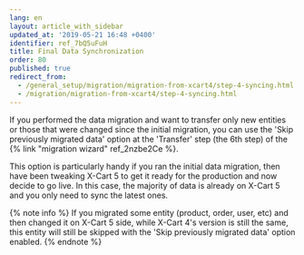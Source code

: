 ```yaml
---
lang: en
layout: article_with_sidebar
updated_at: '2019-05-21 16:48 +0400'
identifier: ref_7bQ5uFuH
title: Final Data Synchronization
order: 80
published: true
redirect_from:
  - /general_setup/migration/migration-from-xcart4/step-4-syncing.html
  - /migration/migration-from-xcart4/step-4-syncing.html
---
```

If you performed the data migration and want to transfer only new entities or those that were changed since the initial migration, you can use the 'Skip previously migrated data' option at the 'Transfer' step (the 6th step) of the {% link "migration wizard" ref_2nzbe2Ce %}.

This option is particularly handy if you ran the initial data migration, then have been tweaking X-Cart 5 to get it ready for the production and now decide to go live. In this case, the majority of data is already on X-Cart 5 and you only need to sync the latest ones.

{% note info %}
If you migrated some entity (product, order, user, etc) and then changed it on X-Cart 5 side, while X-Cart 4's version is still the same, this entity will still be skipped with the 'Skip previously migrated data' option enabled.
{% endnote %}
